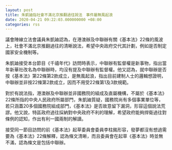 ```yaml
---
layout: post
title: 朱凱廸指社會不滿北京推翻過往說法　事件屬無風起浪
date: 2020-04-21 09:22:03.000000000 +08:00
categories: rss
---
```


議會陣線立法會議員朱凱廸認為，在港澳辦及中聯辦有關《基本法》22條的風波上，社會不滿北京推翻過往的清晰說法，希望中央政府交代其計劃，例如是否制定國家安全機制等。

朱凱廸接受本台節目《千禧年代》訪問時表示，中聯辦有監督權是新事物，指出當年新華社改名為中聯辦時，均沒有提及中聯辦有監督權。他又認為，就中聯辦是否按《基本法》第22條第2款成立，是無風起浪，指出目前建制人士的邏輯想證明，中聯辦並非按22條第2款成立，因而不用受22條第1及3款規範。

對於有說法指，港澳辦及中聯辦並非國務院的組成及直屬機構，不屬於《基本法》22條所指的中央人民政府所屬部門，朱凱廸質疑，國務院尚有多個事業單位等，若只涵蓋20多個國務院組成部門，《基本法》是否故意留下漏洞，形容這個說法荒謬。他又說，特區政府過往採納對中央政府不利的理解，希望政府能夠捍衛過往對條例的認知，作出有利一國兩制的解讀。

接受同一節目訪問的前《基本法》起草委員會委員李柱銘形容，發夢都沒有想過需要為《基本法》22條解釋，認為條文清晰，而且委員會在起草《基本法》時並無不滿，認為條文是包括中聯辦。
